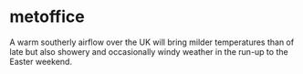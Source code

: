 # metoffice
A warm southerly airflow over the UK will bring milder temperatures than of late but also showery and occasionally windy weather in the run-up to the Easter weekend.
